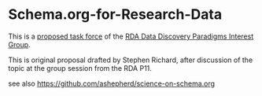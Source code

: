 # Schema.org-for-Research-Data
This is a [proposed task force](https://docs.google.com/document/d/1cuxZGfL0I7dCu8sGcFzlVAKPddggKkbxtcrT7FZgr-I/edit#heading=h.ny0ei71752et) of the [RDA Data Discovery Paradigms Interest Group](https://www.rd-alliance.org/groups/data-discovery-paradigms-ig).

This is original proposal drafted by Stephen Richard, after discussion of the topic at the group session from the RDA P11. 

see also https://github.com/ashepherd/science-on-schema.org
